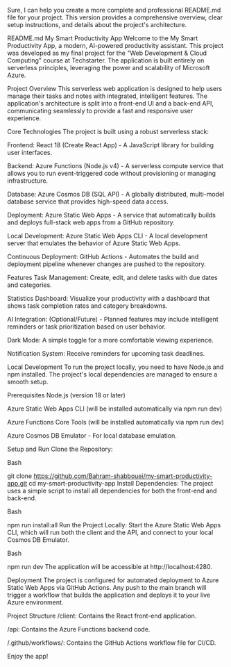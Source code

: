 Sure, I can help you create a more complete and professional README.md file for your project. This version provides a comprehensive overview, clear setup instructions, and details about the project's architecture.

README.md
My Smart Productivity App
Welcome to the My Smart Productivity App, a modern, AI-powered productivity assistant. This project was developed as my final project for the "Web Development & Cloud Computing" course at Techstarter. The application is built entirely on serverless principles, leveraging the power and scalability of Microsoft Azure.

Project Overview
This serverless web application is designed to help users manage their tasks and notes with integrated, intelligent features. The application's architecture is split into a front-end UI and a back-end API, communicating seamlessly to provide a fast and responsive user experience.

Core Technologies
The project is built using a robust serverless stack:

Frontend: React 18 (Create React App) - A JavaScript library for building user interfaces.

Backend: Azure Functions (Node.js v4) - A serverless compute service that allows you to run event-triggered code without provisioning or managing infrastructure.

Database: Azure Cosmos DB (SQL API) - A globally distributed, multi-model database service that provides high-speed data access.

Deployment: Azure Static Web Apps - A service that automatically builds and deploys full-stack web apps from a GitHub repository.

Local Development: Azure Static Web Apps CLI - A local development server that emulates the behavior of Azure Static Web Apps.

Continuous Deployment: GitHub Actions - Automates the build and deployment pipeline whenever changes are pushed to the repository.

Features
Task Management: Create, edit, and delete tasks with due dates and categories.

Statistics Dashboard: Visualize your productivity with a dashboard that shows task completion rates and category breakdowns.

AI Integration: (Optional/Future) - Planned features may include intelligent reminders or task prioritization based on user behavior.

Dark Mode: A simple toggle for a more comfortable viewing experience.

Notification System: Receive reminders for upcoming task deadlines.

Local Development
To run the project locally, you need to have Node.js and npm installed. The project's local dependencies are managed to ensure a smooth setup.

Prerequisites
Node.js (version 18 or later)

Azure Static Web Apps CLI (will be installed automatically via npm run dev)

Azure Functions Core Tools (will be installed automatically via npm run dev)

Azure Cosmos DB Emulator - For local database emulation.

Setup and Run
Clone the Repository:

Bash

git clone https://github.com/Bahram-shabbouei/my-smart-productivity-app.git
cd my-smart-productivity-app
Install Dependencies:
The project uses a simple script to install all dependencies for both the front-end and back-end.

Bash

npm run install:all
Run the Project Locally:
Start the Azure Static Web Apps CLI, which will run both the client and the API, and connect to your local Cosmos DB Emulator.

Bash

npm run dev
The application will be accessible at http://localhost:4280.

Deployment
The project is configured for automated deployment to Azure Static Web Apps via GitHub Actions. Any push to the main branch will trigger a workflow that builds the application and deploys it to your live Azure environment.

Project Structure
/client: Contains the React front-end application.

/api: Contains the Azure Functions backend code.

/.github/workflows/: Contains the GitHub Actions workflow file for CI/CD.

Enjoy the app!